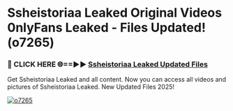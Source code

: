 # Ssheistoriaa Leaked Original Videos 0nlyFans Leaked - Files Updated! (o7265)

<h3>🔴 CLICK HERE 🌐==►► <a href="https://tinyurl.com/x26r9saj" rel="nofollow">Ssheistoriaa Leaked Updated Files</a></h3>

Get Ssheistoriaa Leaked and all content. Now you can access all videos and pictures of Ssheistoriaa Leaked. New Updated Files 2025!

[![o7265](https://i.imgur.com/LkgZPqh.gif)](https://tinyurl.com/x26r9saj)
